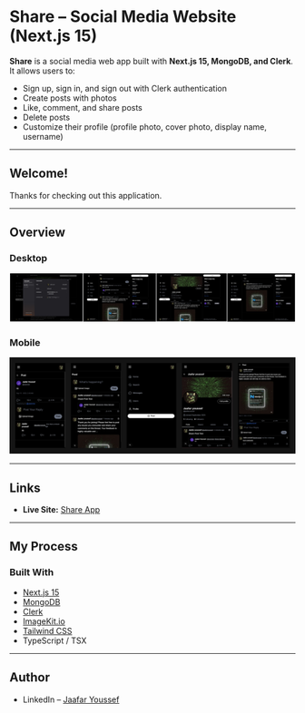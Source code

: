 # Share – Social Media Website (Next.js 15)

**Share** is a social media web app built with **Next.js 15, MongoDB, and Clerk**.  
It allows users to:  
- Sign up, sign in, and sign out with Clerk authentication  
- Create posts with photos  
- Like, comment, and share posts  
- Delete posts  
- Customize their profile (profile photo, cover photo, display name, username)  

---

## Welcome!
Thanks for checking out this application.

---

## Overview
### Desktop  
![Desktop](./public/IMG1.jpeg)

### Mobile  
![Mobile](./public/IMG2.jpeg)

---

## Links
- **Live Site:** [Share App](https://repo-4rv9.vercel.app/)

---

## My Process

### Built With
- [Next.js 15](https://nextjs.org/)  
- [MongoDB](https://www.mongodb.com/)  
- [Clerk](https://clerk.com/)  
- [ImageKit.io](https://imagekit.io/)  
- [Tailwind CSS](https://tailwindcss.com/)  
- TypeScript / TSX  

---

## Author
- LinkedIn – [Jaafar Youssef](https://www.linkedin.com/in/jaafar-youssef-923100249/)  
